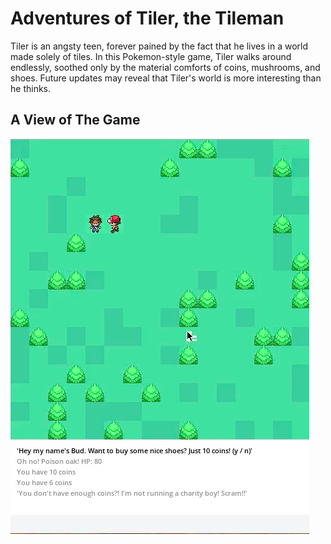 # Adventures of Tiler, the Tileman
Tiler is an angsty teen, forever pained by the fact that he lives in a world made solely of tiles. 
In this Pokemon-style game, Tiler walks around endlessly, soothed only by the material comforts of coins, mushrooms, and shoes. 
Future updates may reveal that Tiler's world is more interesting than he thinks.

## A View of The Game
![alt text](gameplay.png)
